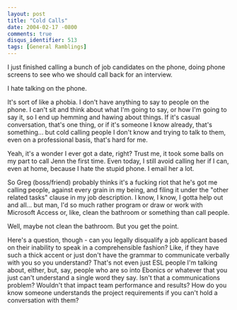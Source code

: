 ```yaml
---
layout: post
title: "Cold Calls"
date: 2004-02-17 -0800
comments: true
disqus_identifier: 513
tags: [General Ramblings]
---
```

I just finished calling a bunch of job candidates on the phone, doing
phone screens to see who we should call back for an interview.
 
 I hate talking on the phone.
 
 It's sort of like a phobia. I don't have anything to say to people on
the phone. I can't sit and think about what I'm going to say, or how I'm
going to say it, so I end up hemming and hawing about things. If it's
casual conversation, that's one thing, or if it's someone I know
already, that's something... but cold calling people I don't know and
trying to talk to them, even on a professional basis, that's hard for
me.
 
 Yeah, it's a wonder I ever got a date, right? Trust me, it took some
balls on my part to call Jenn the first time. Even today, I still avoid
calling her if I can, even at home, because I hate the stupid phone. I
email her a lot.
 
 So Greg (boss/friend) probably thinks it's a fucking riot that he's got
me calling people, against every grain in my being, and filing it under
the "other related tasks" clause in my job description. I know, I know,
I gotta help out and all... but man, I'd so much rather program or draw
or work with Microsoft Access or, like, clean the bathroom or something
than call people.
 
 Well, maybe not clean the bathroom. But you get the point.
 
 Here's a question, though - can you legally disqualify a job applicant
based on their inability to speak in a comprehensible fashion? Like, if
they have such a thick accent or just don't have the grammar to
communicate verbally with you so you understand? That's not even just
ESL people I'm talking about, either, but, say, people who are so into
Ebonics or whatever that you just can't understand a single word they
say. Isn't that a communications problem? Wouldn't that impact team
performance and results? How do you know someone understands the project
requirements if you can't hold a conversation with them?

